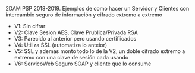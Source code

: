 2DAM PSP 2018-2019. Ejemplos de como hacer un Servidor y Clientes con intercambio seguro de información y cifrado extremo a extremo
* V1: Sin cifrar
* V2: Clave Sesion AES, Clave Prublica/Privada RSA
* V3: Parecido al anterior pero usando certifiicados
* V4: Utiliza SSL (automatiza lo anteior)
* V5: SSL y ademas monto todo lo de la V2, un doble cifrado extremo a extremo con una clave de sesión cada usando
* V6: ServicoWeb Seguro SOAP y cliente que lo consume
